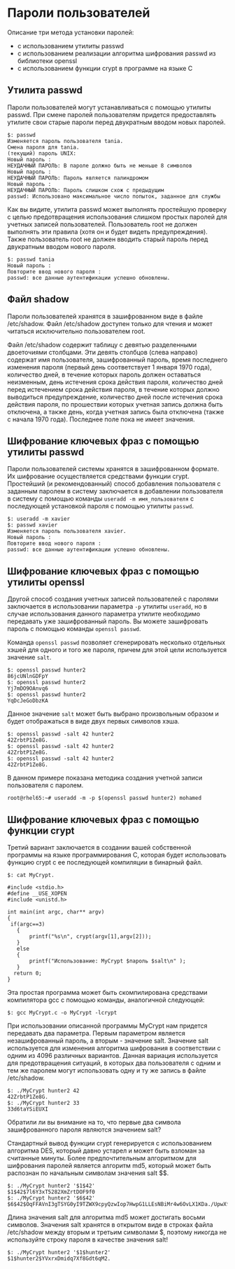 # Пароли пользователей

Описание три метода установки паролей:
* с использованием утилиты passwd
* с использованием реализации алгоритма шифрования passwd из библиотеки openssl
* с использованием функции crypt в программе на языке C

## Утилита passwd

Пароли пользователей могут устанавливаться с помощью утилиты passwd. При смене паролей пользователям придется предоставлять утилите свои старые пароли перед двукратным вводом новых паролей.

```
$: passwd
Изменяется пароль пользователя tania.
Смена пароля для tania.
(текущий) пароль UNIX:
Новый пароль :
НЕУДАЧНЫЙ ПАРОЛЬ: В пароле должно быть не меньше 8 символов
Новый пароль :
НЕУДАЧНЫЙ ПАРОЛЬ: Пароль является палиндромом
Новый пароль :
НЕУДАЧНЫЙ ПАРОЛЬ: Пароль слишком схож с предыдущим
passwd: Использовано максимальное число попыток, заданное для службы
```

Как вы видите, утилита passwd может выполнять простейшую проверку с целью предотвращения использования слишком простых паролей для учетных записей пользователей. Пользователь root не должен выполнять эти правила (хотя он и будет видеть предупреждения). Также пользователь root не должен вводить старый пароль перед двукратным вводом нового пароля.
```
$: passwd tania
Новый пароль :
Повторите ввод нового пароля :
passwd: все данные аутентификации успешно обновлены.
```

## Файл shadow

Пароли пользователей хранятся в зашифрованном виде в файле /etc/shadow. Файл /etc/shadow доступен только для чтения и может читаться исключительно пользователем root.

Файл /etc/shadow содержит таблицу с девятью разделенными двоеточиями столбцами. Эти девять столбцов (слева направо) содержат имя пользователя, зашифрованный пароль, время последнего изменения пароля (первый день соответствует 1 января 1970 года), количество дней, в течение которых пароль должен оставаться неизменным, день истечения срока действия пароля, количество дней перед истечением срока действия пароля, в течение которых должно выводиться предупреждение, количество дней после истечения срока действия пароля, по прошествии которых учетная запись должна быть отключена, а также день, когда учетная запись была отключена (также с начала 1970 года). Последнее поле пока не имеет значения.

## Шифрование ключевых фраз с помощью утилиты passwd

Пароли пользователей системы хранятся в зашифрованном формате. Их шифрование осуществляется средствами функции crypt. Простейший (и рекомендованный) способ добавления пользователя с заданным паролем в систему заключается в добавлении пользователя в систему с помощью команды ```useradd -m имя_пользователя``` с последующей установкой пароля с помощью утилиты ```passwd```.
```
$: useradd -m xavier
$: passwd xavier
Изменяется пароль пользователя xavier.
Новый пароль :
Повторите ввод нового пароля :
passwd: все данные аутентификации успешно обновлены.
```

## Шифрование ключевых фраз с помощью утилиты openssl

Другой способ создания учетных записей пользователей с паролями заключается в использовании параметра ```-p``` утилиты ```useradd```, но в случае использования данного параметра утилите необходимо передавать уже зашифрованный пароль. Вы можете зашифровать пароль с помощью команды ```openssl passwd```.

Команда ```openssl passwd``` позволяет сгенерировать несколько отдельных хэшей для одного и того же пароля, причем для этой цели используется значение ```salt```.
```
$: openssl passwd hunter2
86jcUNlnGDFpY
$: openssl passwd hunter2
Yj7mDO9OAnvq6
$: openssl passwd hunter2
YqDcJeGoDbzKA
```

Данное значение ```salt``` может быть выбрано произвольным образом и будет отображаться в виде двух первых символов хэша.
```
$: openssl passwd -salt 42 hunter2
42ZrbtP1Ze8G.
$: openssl passwd -salt 42 hunter2
42ZrbtP1Ze8G.
$: openssl passwd -salt 42 hunter2
42ZrbtP1Ze8G.
```

В данном примере показана методика создания учетной записи пользователя с паролем.
```
root@rhel65:~# useradd -m -p $(openssl passwd hunter2) mohamed
```

## Шифрование ключевых фраз с помощью функции crypt

Третий вариант заключается в создании вашей собственной программы на языке программирования C, которая будет использовать функцию crypt с ее последующей компиляции в бинарный файл.

```
$: cat MyCrypt.
```
```
#include <stdio.h>
#define __USE_XOPEN
#include <unistd.h>

int main(int argc, char** argv)
{
 if(argc==3)
   {
       printf("%s\n", crypt(argv[1],argv[2]));
   }
   else
   {
       printf("Использование: MyCrypt $пароль $salt\n" );
   }
  return 0;
}
```
Эта простая программа может быть скомпилирована средствами компилятора gcc с помощью команды, аналогичной следующей:
```
$: gcc MyCrypt.c -o MyCrypt -lcrypt
```
При использовании описанной программы MyCrypt нам придется передавать два параметра. Первым параметром является незашифрованный пароль, а вторым - значение salt. Значение salt используется для изменения алгоритма шифрования в соответствии с одним из 4096 различных вариантов. Данная вариация используется для предотвращения ситуаций, в которых два пользователя с одним и тем же паролем могут использовать одну и ту же запись в файле /etc/shadow.
```
$: ./MyCrypt hunter2 42
42ZrbtP1Ze8G.
$: ./MyCrypt hunter2 33
33d6taYSiEUXI
```

Обратили ли вы внимание на то, что первые два символа зашифрованного пароля являются значением salt?

Стандартный вывод функции crypt генерируется с использованием алгоритма DES, который давно устарел и может быть взломан за считанные минуты. Более предпочтительным алгоритмом для шифрования паролей является алгоритм md5, который может быть распознан по начальным символам значения salt $$.
```
$: ./MyCrypt hunter2 '$1$42'
$1$42$7l6Y3xT5282XmZrtDOF9f0
$: ./MyCrypt hunter2 '$6$42'
$6$42$OqFFAVnI3gTSYG0yI9TZWX9cpyQzwIop7HwpG1LLEsNBiMr4w6OvLX1KDa./UpwXfrFk1i...
```

Длина значения salt для алгоритма md5 может достигать восьми символов. Значения salt хранятся в открытом виде в строках файла /etc/shadow между вторым и третьим символами $, поэтому никогда не используйте строку пароля в качестве значения salt!
```
$: ./MyCrypt hunter2 '$1$hunter2'
$1$hunter2$YVxrxDmidq7Xf8Gdt6qM2.
```
